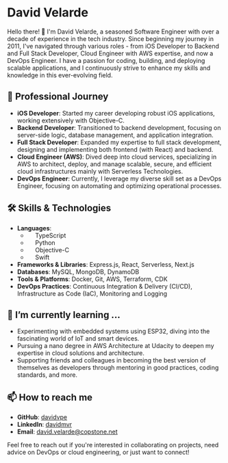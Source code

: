 # David Velarde

Hello there! 👋 I'm David Velarde, a seasoned Software Engineer with over a decade of experience in the tech industry. Since beginning my journey in 2011, I've navigated through various roles - from iOS Developer to Backend and Full Stack Developer, Cloud Engineer with AWS expertise, and now a DevOps Engineer. I have a passion for coding, building, and deploying scalable applications, and I continuously strive to enhance my skills and knowledge in this ever-evolving field.

## 💼 Professional Journey

- **iOS Developer**: Started my career developing robust iOS applications, working extensively with Objective-C.
- **Backend Developer**: Transitioned to backend development, focusing on server-side logic, database management, and application integration.
- **Full Stack Developer**: Expanded my expertise to full stack development, designing and implementing both frontend (with React) and backend.
- **Cloud Engineer (AWS)**: Dived deep into cloud services, specializing in AWS to architect, deploy, and manage scalable, secure, and efficient cloud infrastructures mainly with Serverless Technologies.
- **DevOps Engineer**: Currently, I leverage my diverse skill set as a DevOps Engineer, focusing on automating and optimizing operational processes.

## 🛠 Skills & Technologies

- **Languages**: 
  - <img src="https://cdn.jsdelivr.net/gh/devicons/devicon@latest/icons/typescript/typescript-original.svg" width="14px" height="14px" /> TypeScript
  - <img src="https://cdn.jsdelivr.net/gh/devicons/devicon@latest/icons/python/python-original.svg" width="14px" height="14px" /> Python
  - <img src="https://cdn.jsdelivr.net/gh/devicons/devicon@latest/icons/apple/apple-white.svg" width="14px" height="14px" /> Objective-C
  - <img src="https://cdn.jsdelivr.net/gh/devicons/devicon@latest/icons/swift/swift-original.svg" width="14px" height="14px"/> Swift
- **Frameworks & Libraries**: Express.js, React, Serverless, Next.js
- **Databases**: MySQL, MongoDB, DynamoDB
- **Tools & Platforms**: Docker, Git, AWS, Terraform, CDK
- **DevOps Practices**: Continuous Integration & Delivery (CI/CD), Infrastructure as Code (IaC), Monitoring and Logging

## 🌱 I’m currently learning ...

- Experimenting with embedded systems using ESP32, diving into the fascinating world of IoT and smart devices.
- Pursuing a nano degree in AWS Architecture at Udacity to deepen my expertise in cloud solutions and architecture.
- Supporting friends and colleagues in becoming the best version of themselves as developers through mentoring in good practices, coding standards, and more.


## 📫 How to reach me

- **GitHub**: [davidvpe](https://github.com/davidvpe)
- **LinkedIn**: [davidmvr](https://linkedin.com/in/davidmvr)
- **Email**: [david.velarde@copstone.net](mailto:david.velarde@copstone.net)

Feel free to reach out if you're interested in collaborating on projects, need advice on DevOps or cloud engineering, or just want to connect!
